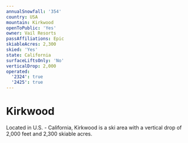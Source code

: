 ```yaml
---
annualSnowfall: '354'
country: USA
mountain: Kirkwood
openToPublic: 'Yes'
owner: Vail Resorts
passAffiliations: Epic
skiableAcres: 2,300
skied: 'Yes'
state: California
surfaceLiftsOnly: 'No'
verticalDrop: 2,000
operated:
  '2324': true
  '2425': true
---
```



# Kirkwood

Located in U.S. - California, Kirkwood is a ski area with a vertical drop of 2,000 feet and 2,300 skiable acres.
